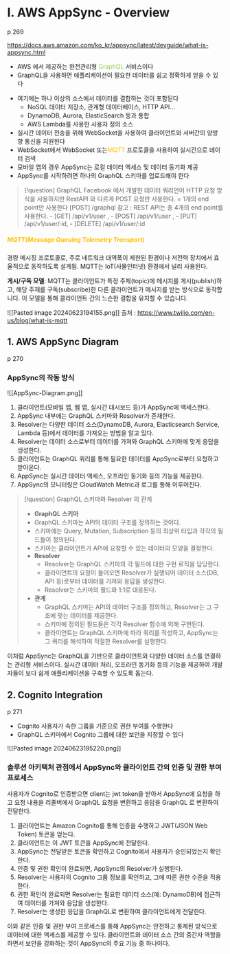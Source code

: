 # **I. AWS AppSync - Overview**
p 269

https://docs.aws.amazon.com/ko_kr/appsync/latest/devguide/what-is-appsync.html

* AWS 에서 제공하는 완전관리형 <font color="#92d050">GraphQL</font> 서비스이다
* GraphQL을 사용하면 애플리케이션이 필요한 데이터를 쉽고 정확하게 얻을 수 있다
- 여기에는 하나 이상의 소스에서 데이터를 결합하는 것이 포함된다
    - NoSQL 데이터 저장소, 관계형 데이터베이스, HTTP API...
    - DynamoDB, Aurora, ElasticSearch 등과 통합
    - AWS Lambda를 사용한 사용자 정의 소스
- 실시간 데이터 전송을 위해 WebSocket을 사용하여 클라이언트와 서버간의 양방향 통신을 지원한다
- WebSocket에서 WebSocket 또는<font color="#ffc000">MQTT</font> 프로토콜을 사용하여 실시간으로 데이터 검색
- 모바일 앱의 경우 AppSync는 로컬 데이터 액세스 및 데이터 동기화 제공
- AppSync를 시작하려면 하나의 GraphQL 스키마를 업로드해야 한다

 >[!question] GraphQL
 >Facebook 에서 개발한 데이터 쿼리언어
 >HTTP 요청 방식을 사용하지만 RestAPI 와 다르게 POST 요청만 사용한다.
 >= 1개의 end point만 사용한다
 >[POST] /graphql
 >참고 : REST API는 총 4개의 end point를 사용한다.  - [GET] /api/v1/user , - [POST] /api/v1/user , - [PUT] /api/v1/user/:id, - [DELETE] /api/v1/user/:id
##### <font color="#ffc000">MQTT(Message Queuing Telemetry Transport)</font>
경량 메시징 프로토콜로, 주로 네트워크 대역폭이 제한된 환경이나 저전력 장치에서 효율적으로 동작하도록 설계됨. MQTT는 IoT(사물인터넷) 환경에서 널리 사용된다.

**게시/구독 모델**: MQTT는 클라이언트가 특정 주제(topic)에 메시지를 게시(publish)하고, 해당 주제를 구독(subscribe)한 다른 클라이언트가 메시지를 받는 방식으로 동작합니다. 이 모델을 통해 클라이언트 간의 느슨한 결합을 유지할 수 있습니다.

![[Pasted image 20240623194155.png]]
출처 : https://www.twilio.com/en-us/blog/what-is-mqtt

## **1. AWS AppSync Diagram**

p 270

### AppSync의 작동 방식
![[AppSync-Diagram.png]]
1. 클라이언트(모바일 앱, 웹 앱, 실시간 대시보드 등)가 AppSync에 액세스한다.
2. AppSync 내부에는 GraphQL 스키마와 Resolver가 존재한다.
3. Resolver는 다양한 데이터 소스(DynamoDB, Aurora, Elasticsearch Service, Lambda 등)에서 데이터를 가져오는 방법을 알고 있다.
4. Resolver는 데이터 소스로부터 데이터를 가져와 GraphQL 스키마에 맞게 응답을 생성한다.
5. 클라이언트는 GraphQL 쿼리를 통해 필요한 데이터를 AppSync로부터 요청하고 받아온다.
6. AppSync는 실시간 데이터 액세스, 오프라인 동기화 등의 기능을 제공한다.
7. AppSync의 모니터링은 CloudWatch Metric과 로그를 통해 이루어진다.

 >[!question] GraphQL 스키마와 Resolver 의 관계
 >- **GraphQL 스키마**
 >	- GraphQL 스키마는 API의 데이터 구조를 정의하는 것이다.
 >	- 스키마에는 Query, Mutation, Subscription 등의 최상위 타입과 각각의 필드들이 정의된다.
 >	- 스키마는 클라이언트가 API에 요청할 수 있는 데이터의 모양을 결정한다.
>- **Resolver**
>	- Resolver는 GraphQL 스키마의 각 필드에 대한 구현 로직을 담당한다.
>	- 클라이언트의 요청이 들어오면 Resolver가 실행되어 데이터 소스(DB, API 등)로부터 데이터를 가져와 응답을 생성한다.
>	- Resolver는 스키마의 필드와 1:1로 대응된다.
>- **관계**
>	- GraphQL 스키마는 API의 데이터 구조를 정의하고, Resolver는 그 구조에 맞는 데이터를 제공한다.
>	- 스키마에 정의된 필드들은 각각 Resolver 함수에 의해 구현된다.
>	- 클라이언트는 GraphQL 스키마에 따라 쿼리를 작성하고, AppSync는 그 쿼리를 해석하여 적절한 Resolver를 실행한다.

이처럼 AppSync는 GraphQL을 기반으로 클라이언트와 다양한 데이터 소스를 연결하는 관리형 서비스이다. 실시간 데이터 처리, 오프라인 동기화 등의 기능을 제공하여 개발자들이 보다 쉽게 애플리케이션을 구축할 수 있도록 돕는다.

## 2. Cognito Integration

p 271

- Cognito 사용자가 속한 그룹을 기준으로 권한 부여를 수행한다
- GraphQL 스키마에서 Cognito 그룹에 대한 보안을 지정할 수 있다

![[Pasted image 20240623195220.png]]

### **솔루션 아키텍처 관점에서 AppSync와 클라이언트 간의 인증 및 권한 부여 프로세스**

사용자가 Cognito로 인증받으면 client는 jwt token을 받아서 AppSync에 요청을 하고 요청 내용을 리졸버에서 GraphQL 요청을 변환하고 응답을 GraphQL 로 변환하여 전달한다.

1. 클라이언트는 Amazon Cognito를 통해 인증을 수행하고 JWT(JSON Web Token) 토큰을 얻는다.
2. 클라이언트는 이 JWT 토큰을 AppSync에 전달한다.
3. AppSync는 전달받은 토큰을 확인하고 Cognito에서 사용자가 승인되었는지 확인한다.
4. 인증 및 권한 확인이 완료되면, AppSync의 Resolver가 실행된다.
5. Resolver는 사용자의 Cognito 그룹 정보를 확인하고, 그에 따른 권한 수준을 적용한다.
6. 권한 확인이 완료되면 Resolver는 필요한 데이터 소스(예: DynamoDB)에 접근하여 데이터를 가져와 응답을 생성한다.
7. Resolver는 생성한 응답을 GraphQL로 변환하여 클라이언트에게 전달한다.

이와 같은 인증 및 권한 부여 프로세스를 통해 AppSync는 안전하고 통제된 방식으로 데이터에 대한 액세스를 제공할 수 있다. 클라이언트와 데이터 소스 간의 중간자 역할을 하면서 보안을 강화하는 것이 AppSync의 주요 기능 중 하나이다.